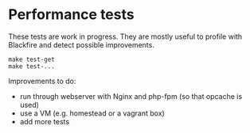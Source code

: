 # Performance tests

These tests are work in progress. They are mostly useful to profile with Blackfire and detect possible improvements.

```
make test-get
make test-...
```

Improvements to do:

- run through webserver with Nginx and php-fpm (so that opcache is used)
- use a VM (e.g. homestead or a vagrant box)
- add more tests
